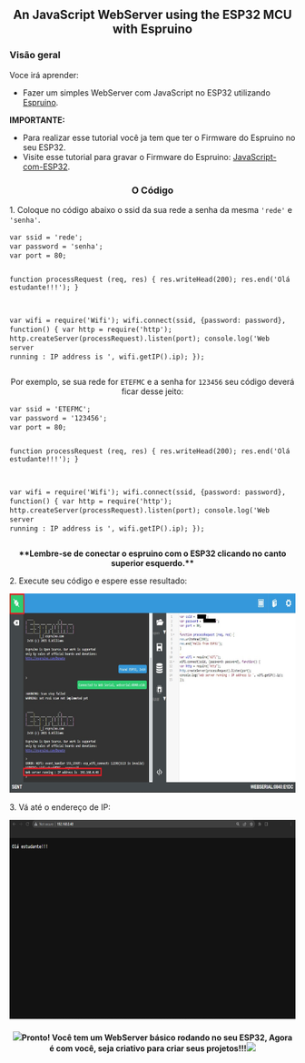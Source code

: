 <h2 align='center'>
  An JavaScript WebServer using the ESP32 MCU with Espruino
</h2>
<h3>
  Visão geral 
</h3>
<p>
Voce irá aprender:
<ul>
    <li>Fazer um simples WebServer com JavaScript no ESP32 utilizando <a href="http://www.espruino.com/">Espruino</a>.</li> 
</ul>
<p><b>IMPORTANTE:</b></p>
<ul>
<li>Para realizar esse tutorial você ja tem que ter o Firmware do Espruino no seu ESP32.</b></li>
<li>Visite esse tutorial para gravar o Firmware do Espruino:
<a href="https://github.com/DreamkitteXz/JavaScript-com-ESP32">JavaScript-com-ESP32</a>.</li>
</ul>
<h3 align='center'> 
O Código
</h3>
<p>1. Coloque no código abaixo o ssid da sua rede a senha da mesma <code>'rede'</code> e <code>'senha'</code>.</p>
<p align='center'><pre><code>var ssid = 'rede';
var password = 'senha';
var port = 80;
 
function processRequest (req, res) {
res.writeHead(200);
res.end('Olá estudante!!!');
}
 
var wifi = require('Wifi');
wifi.connect(ssid, {password: password}, function() {
var http = require('http');
http.createServer(processRequest).listen(port);
console.log('Web server running : IP address is ', wifi.getIP().ip);
});</code></pre></p>	
<p align='center'>Por exemplo, se sua rede for <code>ETEFMC</code> e a senha for <code>123456</code> seu código deverá ficar desse jeito:</p>
<p align='center'><pre><code>var ssid = 'ETEFMC';
var password = '123456';
var port = 80;
 
function processRequest (req, res) {
res.writeHead(200);
res.end('Olá estudante!!!');
}
 
var wifi = require('Wifi');
wifi.connect(ssid, {password: password}, function() {
var http = require('http');
http.createServer(processRequest).listen(port);
console.log('Web server running : IP address is ', wifi.getIP().ip);
});</code></pre></p>	

<p align='center'><b>
  **Lembre-se de conectar o espruino com o ESP32 clicando no canto superior esquerdo.**
</b></p>
<p>2. Execute seu código e espere esse resultado:</p>
<p align='center'><img src="images\Test.jpg" alt="Screen" width="700" height="350"></P>
<p>3. Vá até o endereço de IP:</p>
<p align='center'><img src="images\pagina.png" alt="Screen" width="700" height="350"></P>

<h4 align="center"><img src="https://raw.githubusercontent.com/Tarikul-Islam-Anik/Animated-Fluent-Emojis/master/Emojis/Activities/Party%20Popper.png" height="30px">Pronto! Você tem um WebServer básico rodando no seu ESP32, Agora é com você, seja criativo para criar seus projetos!!!<img src="https://raw.githubusercontent.com/Tarikul-Islam-Anik/Animated-Fluent-Emojis/master/Emojis/Activities/Party%20Popper.png" height="30px"></h4>
